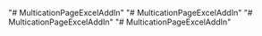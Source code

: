 "# MulticationPageExcelAddIn" 
"# MulticationPageExcelAddIn" 
"# MulticationPageExcelAddIn" 
"# MulticationPageExcelAddIn" 
